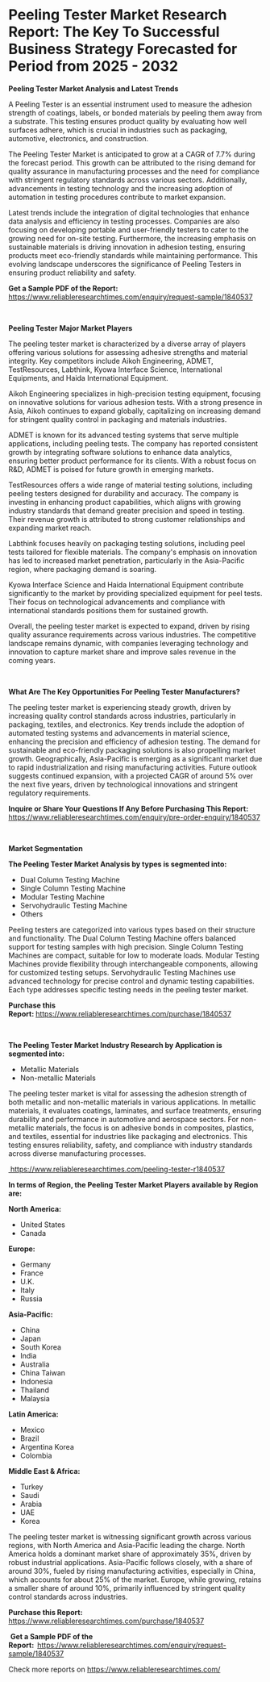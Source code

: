 <p><h1>Peeling Tester Market Research Report: The Key To Successful Business Strategy Forecasted for Period from 2025 - 2032</h1></p><p><strong>Peeling Tester Market Analysis and Latest Trends</strong></p>
<p><p>A Peeling Tester is an essential instrument used to measure the adhesion strength of coatings, labels, or bonded materials by peeling them away from a substrate. This testing ensures product quality by evaluating how well surfaces adhere, which is crucial in industries such as packaging, automotive, electronics, and construction.</p><p>The Peeling Tester Market is anticipated to grow at a CAGR of 7.7% during the forecast period. This growth can be attributed to the rising demand for quality assurance in manufacturing processes and the need for compliance with stringent regulatory standards across various sectors. Additionally, advancements in testing technology and the increasing adoption of automation in testing procedures contribute to market expansion. </p><p>Latest trends include the integration of digital technologies that enhance data analysis and efficiency in testing processes. Companies are also focusing on developing portable and user-friendly testers to cater to the growing need for on-site testing. Furthermore, the increasing emphasis on sustainable materials is driving innovation in adhesion testing, ensuring products meet eco-friendly standards while maintaining performance. This evolving landscape underscores the significance of Peeling Testers in ensuring product reliability and safety.</p></p>
<p><strong>Get a Sample PDF of the Report:&nbsp;</strong> <a href="https://www.reliableresearchtimes.com/enquiry/request-sample/1840537?utm_campaign=2305&utm_medium=2&utm_source=Github&utm_content=ia&utm_term=22022025&utm_id=peeling-tester">https://www.reliableresearchtimes.com/enquiry/request-sample/1840537</a></p>
<p>&nbsp;</p>
<p><strong>Peeling Tester Major Market Players</strong></p>
<p><p>The peeling tester market is characterized by a diverse array of players offering various solutions for assessing adhesive strengths and material integrity. Key competitors include Aikoh Engineering, ADMET, TestResources, Labthink, Kyowa Interface Science, International Equipments, and Haida International Equipment.</p><p>Aikoh Engineering specializes in high-precision testing equipment, focusing on innovative solutions for various adhesion tests. With a strong presence in Asia, Aikoh continues to expand globally, capitalizing on increasing demand for stringent quality control in packaging and materials industries.</p><p>ADMET is known for its advanced testing systems that serve multiple applications, including peeling tests. The company has reported consistent growth by integrating software solutions to enhance data analytics, ensuring better product performance for its clients. With a robust focus on R&D, ADMET is poised for future growth in emerging markets.</p><p>TestResources offers a wide range of material testing solutions, including peeling testers designed for durability and accuracy. The company is investing in enhancing product capabilities, which aligns with growing industry standards that demand greater precision and speed in testing. Their revenue growth is attributed to strong customer relationships and expanding market reach.</p><p>Labthink focuses heavily on packaging testing solutions, including peel tests tailored for flexible materials. The company's emphasis on innovation has led to increased market penetration, particularly in the Asia-Pacific region, where packaging demand is soaring.</p><p>Kyowa Interface Science and Haida International Equipment contribute significantly to the market by providing specialized equipment for peel tests. Their focus on technological advancements and compliance with international standards positions them for sustained growth.</p><p>Overall, the peeling tester market is expected to expand, driven by rising quality assurance requirements across various industries. The competitive landscape remains dynamic, with companies leveraging technology and innovation to capture market share and improve sales revenue in the coming years.</p></p>
<p>&nbsp;</p>
<p><strong>What Are The Key Opportunities For Peeling Tester Manufacturers?</strong></p>
<p><p>The peeling tester market is experiencing steady growth, driven by increasing quality control standards across industries, particularly in packaging, textiles, and electronics. Key trends include the adoption of automated testing systems and advancements in material science, enhancing the precision and efficiency of adhesion testing. The demand for sustainable and eco-friendly packaging solutions is also propelling market growth. Geographically, Asia-Pacific is emerging as a significant market due to rapid industrialization and rising manufacturing activities. Future outlook suggests continued expansion, with a projected CAGR of around 5% over the next five years, driven by technological innovations and stringent regulatory requirements.</p></p>
<p><strong>Inquire or Share Your Questions If Any Before Purchasing This Report:</strong> <a href="https://www.reliableresearchtimes.com/enquiry/pre-order-enquiry/1840537?utm_campaign=2305&utm_medium=2&utm_source=Github&utm_content=ia&utm_term=22022025&utm_id=peeling-tester">https://www.reliableresearchtimes.com/enquiry/pre-order-enquiry/1840537</a></p>
<p>&nbsp;</p>
<p><strong>Market Segmentation</strong></p>
<p><strong>The Peeling Tester Market Analysis by types is segmented into:</strong></p>
<p><ul><li>Dual Column Testing Machine</li><li>Single Column Testing Machine</li><li>Modular Testing Machine</li><li>Servohydraulic Testing Machine</li><li>Others</li></ul></p>
<p><p>Peeling testers are categorized into various types based on their structure and functionality. The Dual Column Testing Machine offers balanced support for testing samples with high precision. Single Column Testing Machines are compact, suitable for low to moderate loads. Modular Testing Machines provide flexibility through interchangeable components, allowing for customized testing setups. Servohydraulic Testing Machines use advanced technology for precise control and dynamic testing capabilities. Each type addresses specific testing needs in the peeling tester market.</p></p>
<p><strong>Purchase this Report:&nbsp;</strong><a href="https://www.reliableresearchtimes.com/purchase/1840537?utm_campaign=2305&utm_medium=2&utm_source=Github&utm_content=ia&utm_term=22022025&utm_id=peeling-tester">https://www.reliableresearchtimes.com/purchase/1840537</a></p>
<p>&nbsp;</p>
<p><strong>The Peeling Tester Market Industry Research by Application is segmented into:</strong></p>
<p><ul><li>Metallic Materials</li><li>Non-metallic Materials</li></ul></p>
<p><p>The peeling tester market is vital for assessing the adhesion strength of both metallic and non-metallic materials in various applications. In metallic materials, it evaluates coatings, laminates, and surface treatments, ensuring durability and performance in automotive and aerospace sectors. For non-metallic materials, the focus is on adhesive bonds in composites, plastics, and textiles, essential for industries like packaging and electronics. This testing ensures reliability, safety, and compliance with industry standards across diverse manufacturing processes.</p></p>
<p><a href="https://www.reliableresearchtimes.com/peeling-tester-r1840537?utm_campaign=2305&utm_medium=2&utm_source=Github&utm_content=ia&utm_term=22022025&utm_id=peeling-tester">&nbsp;https://www.reliableresearchtimes.com/peeling-tester-r1840537</a></p>
<p><strong>In terms of Region, the Peeling Tester Market Players available by Region are:</strong></p>
<p>
    <p> <strong> North America: </strong>
        <ul>
            <li>United States</li>
            <li>Canada</li>
        </ul>
        </p> 
    <p> <strong> Europe: </strong>
        <ul>
            <li>Germany</li>
            <li>France</li>
            <li>U.K.</li>
            <li>Italy</li>
            <li>Russia</li>
        </ul>
        </p> 
    <p> <strong> Asia-Pacific: </strong>
        <ul>
            <li>China</li>
            <li>Japan</li>
            <li>South Korea</li>
            <li>India</li>
            <li>Australia</li>
            <li>China Taiwan</li>
            <li>Indonesia</li>
            <li>Thailand</li>
            <li>Malaysia</li>
        </ul>
        </p> 
    <p> <strong> Latin America: </strong>
        <ul>
            <li>Mexico</li>
            <li>Brazil</li>
            <li>Argentina Korea</li>
            <li>Colombia</li>
        </ul>
        </p> 
    <p> <strong> Middle East & Africa: </strong>
        <ul>
            <li>Turkey</li>
            <li>Saudi</li>
            <li>Arabia</li>
            <li>UAE</li>
            <li>Korea</li>
        </ul>
    </p>
    </p>
<p><p>The peeling tester market is witnessing significant growth across various regions, with North America and Asia-Pacific leading the charge. North America holds a dominant market share of approximately 35%, driven by robust industrial applications. Asia-Pacific follows closely, with a share of around 30%, fueled by rising manufacturing activities, especially in China, which accounts for about 25% of the market. Europe, while growing, retains a smaller share of around 10%, primarily influenced by stringent quality control standards across industries.</p></p>
<p><strong>Purchase this Report: </strong><a href="https://www.reliableresearchtimes.com/purchase/1840537?utm_campaign=2305&utm_medium=2&utm_source=Github&utm_content=ia&utm_term=22022025&utm_id=peeling-tester">https://www.reliableresearchtimes.com/purchase/1840537</a></p>
<p>&nbsp;<strong>Get a Sample PDF of the Report:&nbsp;&nbsp;</strong><a href="https://www.reliableresearchtimes.com/enquiry/request-sample/1840537?utm_campaign=2305&utm_medium=2&utm_source=Github&utm_content=ia&utm_term=22022025&utm_id=peeling-tester">https://www.reliableresearchtimes.com/enquiry/request-sample/1840537</a></p>
<p><strong></strong></p>
<p>Check more reports on <a href="https://www.reliableresearchtimes.com/?utm_campaign=2305&utm_medium=2&utm_source=Github&utm_content=ia&utm_term=22022025&utm_id=peeling-tester">https://www.reliableresearchtimes.com/</a></p>